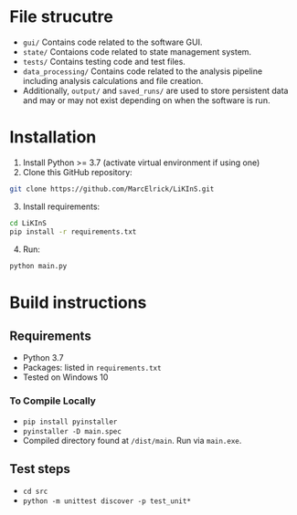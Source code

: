 # File strucutre

- `gui/` Contains code related to the software GUI.
- `state/` Contaions code related to state management system.
- `tests/` Contains testing code and test files.
- `data_processing/` Contains code related to the analysis pipeline including analysis calculations and file creation.
- Additionally, `output/` and `saved_runs/` are used to store persistent data and may or may not exist depending on when the software is run.

# Installation

1. Install Python >= 3.7 (activate virtual environment if using one)
2. Clone this GitHub repository:

```bash
git clone https://github.com/MarcElrick/LiKInS.git
```

3. Install requirements:

```bash
cd LiKInS
pip install -r requirements.txt
```

4. Run:

```bash
python main.py
```

# Build instructions

## Requirements

- Python 3.7
- Packages: listed in `requirements.txt`
- Tested on Windows 10

### To Compile Locally

- `pip install pyinstaller`
- `pyinstaller -D main.spec`
- Compiled directory found at `/dist/main`. Run via `main.exe`.

## Test steps

- `cd src`
- `python -m unittest discover -p test_unit*`

